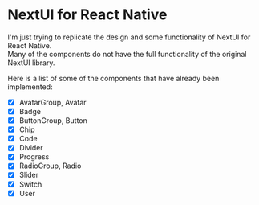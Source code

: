 # NextUI for React Native

I'm just trying to replicate the design and some functionality of NextUI for React Native.\
Many of the components do not have the full functionality of the original NextUI library.

Here is a list of some of the components that have already been implemented: 
- [x] AvatarGroup, Avatar
- [x] Badge
- [x] ButtonGroup, Button
- [x] Chip
- [x] Code
- [x] Divider
- [x] Progress
- [x] RadioGroup, Radio
- [x] Slider
- [x] Switch
- [x] User
